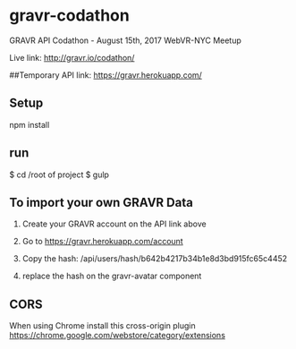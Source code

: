 # gravr-codathon
GRAVR API Codathon - August 15th, 2017 WebVR-NYC Meetup

Live link:
http://gravr.io/codathon/

##Temporary API link:
https://gravr.herokuapp.com/

## Setup
npm install

## run
$ cd /root of project
$ gulp

## To import your own GRAVR Data
1. Create your GRAVR account on the API link above
2. Go to https://gravr.herokuapp.com/account
3. Copy the hash: /api/users/hash/b642b4217b34b1e8d3bd915fc65c4452
4. replace the hash on the gravr-avatar component


      <a-entity gravr-avatar="color: #928DAB;
                        obj:assets/basemesh.obj;
                        offsetPos:0 0 0.15;
                        safeZone:false;
                        hash:b642b4217b34b1e8d3bd915fc65c4452;
                        ">
      </a-entity>


## CORS
When using Chrome install this cross-origin plugin
https://chrome.google.com/webstore/category/extensions